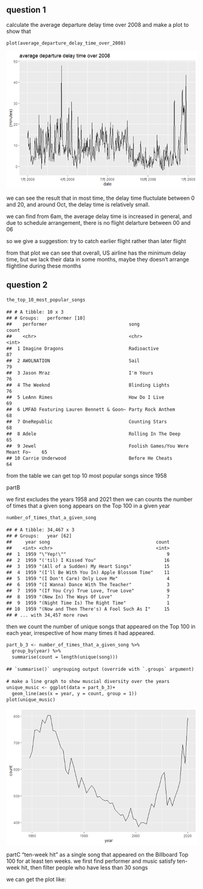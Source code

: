 question 1
----------

calculate the average departure delay time over 2008 and make a plot to
show that

    plot(average_departure_delay_time_over_2008)

![](Assignment-1_files/figure-markdown_strict/plot%20average%20departure%20delay%20time%20over%202008-1.png)

we can see the result that in most time, the delay time fluctulate
between 0 and 20, and around Oct, the delay time is relatively small.

we can find from 6am, the average delay time is increased in general,
and due to schedule arrangement, there is no flight delarture between 00
and 06

so we give a suggestion: try to catch earlier flight rather than later
flight

from that plot we can see that overall, US airline has the minimum delay
time, but we lack their data in some months, maybe they doesn’t arrange
flightline during these months

question 2
----------

    the_top_10_most_popular_songs

    ## # A tibble: 10 x 3
    ## # Groups:   performer [10]
    ##    performer                              song                             count
    ##    <chr>                                  <chr>                            <int>
    ##  1 Imagine Dragons                        Radioactive                         87
    ##  2 AWOLNATION                             Sail                                79
    ##  3 Jason Mraz                             I'm Yours                           76
    ##  4 The Weeknd                             Blinding Lights                     76
    ##  5 LeAnn Rimes                            How Do I Live                       69
    ##  6 LMFAO Featuring Lauren Bennett & Goon~ Party Rock Anthem                   68
    ##  7 OneRepublic                            Counting Stars                      68
    ##  8 Adele                                  Rolling In The Deep                 65
    ##  9 Jewel                                  Foolish Games/You Were Meant Fo~    65
    ## 10 Carrie Underwood                       Before He Cheats                    64

from the table we can get top 10 most popular songs since 1958

partB

we first excludes the years 1958 and 2021 then we can counts the number
of times that a given song appears on the Top 100 in a given year

    number_of_times_that_a_given_song

    ## # A tibble: 34,467 x 3
    ## # Groups:   year [62]
    ##     year song                                       count
    ##    <int> <chr>                                      <int>
    ##  1  1959 "\"Yep!\""                                     9
    ##  2  1959 "('til) I Kissed You"                         16
    ##  3  1959 "(All of a Sudden) My Heart Sings"            15
    ##  4  1959 "(I'll Be With You In) Apple Blossom Time"    11
    ##  5  1959 "(I Don't Care) Only Love Me"                  4
    ##  6  1959 "(I Wanna) Dance With The Teacher"             3
    ##  7  1959 "(If You Cry) True Love, True Love"            9
    ##  8  1959 "(New In) The Ways Of Love"                    7
    ##  9  1959 "(Night Time Is) The Right Time"               1
    ## 10  1959 "(Now and Then There's) A Fool Such As I"     15
    ## # ... with 34,457 more rows

then we count the number of unique songs that appeared on the Top 100 in
each year, irrespective of how many times it had appeared.

    part_b_3 <- number_of_times_that_a_given_song %>%
      group_by(year) %>%
      summarise(count = length(unique(song)))

    ## `summarise()` ungrouping output (override with `.groups` argument)

    # make a line graph to show muscial diversity over the years
    unique_music <- ggplot(data = part_b_3)+
      geom_line(aes(x = year, y = count, group = 1))
    plot(unique_music)

![](Assignment-1_files/figure-markdown_strict/partB%20last%20step-1.png)

partC “ten-week hit” as a single song that appeared on the Billboard Top
100 for at least ten weeks. we first find performer and music satisfy
ten-week hit, then filter people who have less than 30 songs

we can get the plot like:
